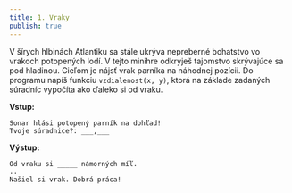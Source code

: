 ```yaml
---
title: 1. Vraky
publish: true
---
```


V šírych hlbinách Atlantiku sa stále ukrýva nepreberné bohatstvo vo vrakoch potopených lodí. V tejto minihre odkryješ tajomstvo skrývajúce sa pod hladinou. Cieľom je nájsť vrak parníka na náhodnej pozícii. Do programu napíš funkciu `vzdialenost(x, y)`, ktorá na základe zadaných súradníc vypočíta ako ďaleko si od vraku.

**Vstup:**
```
Sonar hlási potopený parník na dohľad!
Tvoje súradnice?: ___,___
```

**Výstup:**
```
Od vraku si _____ námorných míľ.
..
Našiel si vrak. Dobrá práca!
```
